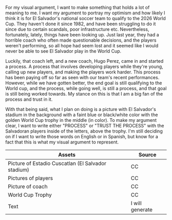 For my visual argument, I want to make something that holds a lot of meaning to me. I want my argument to portray my optimism and how likely I think it is for El Salvador's national soccer team to qualify to the 2026 World Cup. They haven't done it since 1982, and have been struggling to do it since due to certain scandals, poor infrastructure etc. Nevertheless, fortunately, lately, things have been looking up. Just last year, they had a horrible coach who often made questionable decisions, and the players weren't performing, so all hope had seem lost and it seemed like I would never be able to see El Salvador play in the World Cup.

Luckily, that coach left, and a new coach, Hugo Perez, came in and started a process. A process that involves developing players while they're young, calling up new players, and making the players work harder. This process has been paying off so far as seen with our team's recent performances. However, while we have gotten better, the end goal is still qualifying to the World cup, and the process, while going well, is still a process, and that goal is still being worked towards. My stance on this is that I am a big fan of the process and trust in it.

With that being said, what I plan on doing is a picture with El Salvador's stadium in the background with a faint blue or black/white color with the golden World Cup trophy in the middle (in color). To make my argument clear, I want to write either "PROCESS" or "TRUST THE PROCESS" with the Salvadoran players inside of the letters, above the trophy. I'm still deciding on if I want to write those words on English or in Spanish, but know for a fact that this is what my visual argument to represent.

Assets  | Source
------------- | -------------
Picture of Estadio Cuscatlan (El Salvador stadium)  | CC
Pictures of players  | CC
Picture of coach | CC
World Cup Trophy | CC
Text | I will generate
